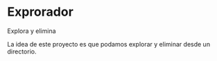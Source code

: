 # Exprorador
Explora y elimina

La idea de este proyecto es que podamos explorar y eliminar desde un directorio.
